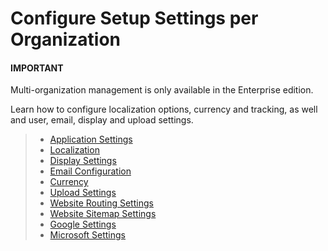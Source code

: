 <a id="configuration-guide-system-configuration-general-setup-sysconfig-org"></a>

# Configure Setup Settings per Organization

#### IMPORTANT
Multi-organization management is only available in the Enterprise edition.

Learn how to configure localization options, currency and tracking, as well and user, email, display and upload settings.

> * [Application Settings](organization-application-settings.md#admin-configuration-application-org)
> * [Localization](organization-localization.md#config-guide-localization-organization-localization)
> * [Display Settings](organization-display-settings.md#configuration-general-setup-display-settings-organization)
> * [Email Configuration](organization-email-settings.md#admin-configuration-email-configuration-organization)
> * [Currency](organization-currency.md#admin-configuration-currency-org)
> * [Upload Settings](organization-upload-settings.md#configuration-guide-system-configuration-general-setup-sysconfig-upload-settings-organization)
> * [Website Routing Settings](organization-routing.md#organization-config-website-routing)
> * [Website Sitemap Settings](organization-sitemap.md#organization-config-website-sitemap)
> * [Google Settings](integrations/organization-google.md#organization-google-settings)
> * [Microsoft Settings](integrations/organization-microsoft.md#organization-configuration-microsoft)
